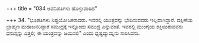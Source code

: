 +++
title = "034 ಅವನಿಪತಿಗಳು ಹೊಳ್ಳುವಾರಿದ"

+++
34. "ಭೂಪತಿಗಳು ನಿಷ್ಪ್ರಯೋಜಕರಾದರು. ಇವರಲ್ಲಿ ಯಂತ್ರವನ್ನು ಭೇದಿಸುವವರು ಇಲ್ಲವಾಗಿದ್ದಾರೆ. ದಕ್ಷಿಣೆಯ ಬ್ರಾಹ್ಮಣ ಮಹಾಜನರಿದ್ದಾರೆ ಸಮುದ್ರಕ್ಕೆ ಇನ್ನೊಂದು ಸಮುದ್ರ ಎನ್ನುವಂತೆ. ಇವರಲ್ಲಿ ಮುಂಗೈಯ ಶಕ್ತಿಯಿರುವವರು ಧನುಸ್ಸನ್ನು ಎತ್ತಲಿ; ಈ ಯಂತ್ರವನ್ನು ಜಯಿಸಲಿ" ಎಂದು ಧೃಷ್ಟದ್ಯುಮ್ನನು ಸಾರಿಸಿದನು.